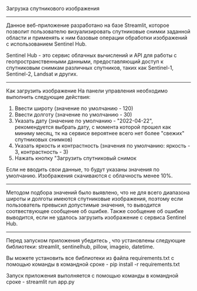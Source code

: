Загрузка спутникового изображения
____

Данное веб-приложение разработано на базе Streamlit, которое позволит пользователю визуализировать спутниковые снимки заданной области и применять к ним базовые операции обработки изображений с использованием Sentinel Hub.

Sentinel Hub - это сервис облачных вычислений и API для работы с геопространственными данными, предоставляющий доступ к спутниковым снимкам различных спутников, таких как Sentinel-1, Sentinel-2, Landsat и других.
____

Как загрузить изображение
На панели управления необходимо выполнить следующие действия:
1. Ввести широту (значение по умолчанию - 120)
2. Ввести долготу (значение по умолчанию - 30)
3. Указать дату (значение по умолчанию - "2022-04-22", рекомендуется выбрать дату, с момента которой прошел как миниму месяц, тк на сервисе вероятнее всего нет более "свежих" спутниковых снимков)
4. Указать яркость и контрастность (значения по умолчанию: яркость - 3, контрастность - 3)
5. Нажать кнопку "Загрузить спутниковый снимок
   
Если не вводить свои данные, то будут указаны значения по умолчанию. Изображения скачиваются с облачность менее 10%.

____

Методом подбора значений было выявлено, что не для всего диапазона широты и долготы имеются спутниковые изображения, поэтому если пользователь 
превысил допустимые значения, то выводится соотвествующее сообщение об ошибке.
Также сообщение об ошибке выводится, если не удалось загрузить изображение с сервиса Sentinel Hub.

____

Перед запуском приложения убедитесь , что установлены следующие библиотеки: streamlit, sentinelhub, pillow, imageio, datetime.

Вы можете установить все библиотеки из файла requirements.txt с помощью команды в командной сроке -  pip install -r requirements.txt 

Запуск приложения выполняется с помощью команды в командной сроке - streamlit run app.py